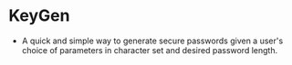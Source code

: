# KeyGen

- A quick and simple way to generate secure passwords given a user's choice of parameters in character set and desired password length.
